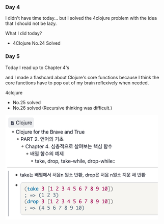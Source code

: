 ### Day 4

I didn't have time today...
but I solved the 4clojure problem with the idea that I should not be lazy.

What I did today?
  - 4Clojure No.24 Solved

### Day 5

Today I read up to Chapter 4's <Array function example>

and I made a flashcard about Clojure's core functions
because I think the core functions have to pop out of my brain reflexively when needed.

4clojure
 - No.25 solved
 - No.26 solved (Recursive thinking was difficult.)

<img src="./img/remnote_0.png">